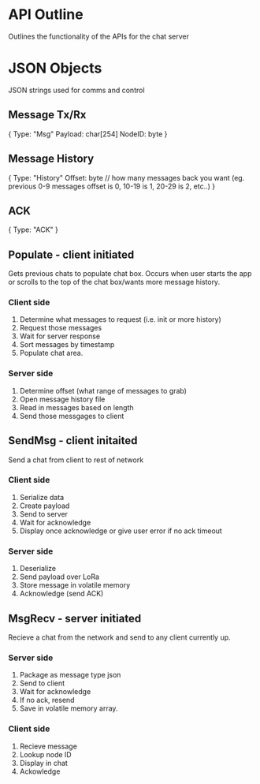 # API Outline

Outlines the functionality of the APIs for the chat server

# JSON Objects

JSON strings used for comms and control

## Message Tx/Rx

{
    Type: "Msg"
    Payload: char[254]
    NodeID: byte
}

## Message History

{
    Type: "History"
    Offset: byte // how many messages back you want (eg. previous 0-9 messages offset is 0, 10-19 is 1, 20-29 is 2, etc..)
}

## ACK

{
    Type: "ACK"
}

## Populate - client initiated

Gets previous chats to populate chat box.
Occurs when user starts the app or scrolls to the top of the chat box/wants more message history.

### Client side

1. Determine what messages to request (i.e. init or more history)
2. Request those messages
3. Wait for server response
4. Sort messages by timestamp
5. Populate chat area.

### Server side

1. Determine offset (what range of messages to grab)
2. Open message history file
3. Read in messages based on length
4. Send those messgages to client

## SendMsg - client initaited

Send a chat from client to rest of network

### Client side
1. Serialize data
2. Create payload
3. Send to server
4. Wait for acknowledge
5. Display once acknowledge or give user error if no ack timeout


### Server side

1. Deserialize
2. Send payload over LoRa
3. Store message in volatile memory
4. Acknowledge (send ACK)

## MsgRecv - server initiated

Recieve a chat from the network and send to any client currently up.

### Server side

1. Package as message type json
2. Send to client
3. Wait for acknowledge
4. If no ack, resend
5. Save in volatile memory array.

### Client side

1. Recieve message
2. Lookup node ID
3. Display in chat
4. Ackowledge
